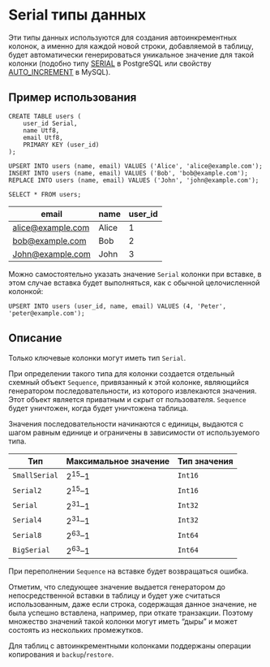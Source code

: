 # Serial типы данных

Эти типы данных используются для создания автоинкрементных колонок, а именно для каждой новой строки, добавляемой в таблицу, будет автоматически генерироваться уникальное значение для такой колонки (подобно типу [SERIAL](https://www.postgresql.org/docs/current/datatype-numeric.html#DATATYPE-SERIAL) в PostgreSQL или свойству [AUTO_INCREMENT](https://dev.mysql.com/doc/refman/9.0/en/example-auto-increment.html) в MySQL).

## Пример использования

``` yql
CREATE TABLE users (
    user_id Serial,
    name Utf8,
    email Utf8,
    PRIMARY KEY (user_id)
);
```
``` yql
UPSERT INTO users (name, email) VALUES ('Alice', 'alice@example.com');
INSERT INTO users (name, email) VALUES ('Bob', 'bob@example.com');
REPLACE INTO users (name, email) VALUES ('John', 'john@example.com');
```
``` yql
SELECT * FROM users;
```
email | name | user_id
----- | ----- | -----
alice@example.com | Alice | 1
bob@example.com | Bob | 2
John@example.com | John | 3

Можно самостоятельно указать значение `Serial` колонки при вставке, в этом случае вставка будет выполняться, как с обычной целочисленной колонкой:
``` yql
UPSERT INTO users (user_id, name, email) VALUES (4, 'Peter', 'peter@example.com');
```
## Описание
Только ключевые колонки могут иметь тип `Serial`.

При определении такого типа для колонки создается отдельный схемный объект `Sequence`, привязанный к этой колонке, являющийся генератором последовательности, из которого извлекаются значения. Этот объект является приватным и скрыт от пользователя. `Sequence` будет уничтожен, когда будет уничтожена таблица.

Значения последовательности начинаются с единицы, выдаются с шагом равным единице и ограничены в зависимости от используемого типа.

Тип | Максимальное значение | Тип значения
----- | ----- | -----
`SmallSerial` | $2^15–1$ | `Int16`
`Serial2` | $2^15–1$ | `Int16`
`Serial` | $2^31–1$ | `Int32`
`Serial4` | $2^31–1$ | `Int32`
`Serial8` | $2^63–1$ | `Int64`
`BigSerial` | $2^63–1$ | `Int64`

При переполнении `Sequence` на вставке будет возвращаться ошибка.

Отметим, что следующее значение выдается генератором до непосредственной вставки в таблицу и будет уже считаться использованным, даже если строка, содержащая данное значение, не была успешно вставлена, например, при откате транзакции. Поэтому множество значений такой колонки могут иметь “дыры” и может состоять из нескольких промежутков.

Для таблиц с автоинкрементными колонками поддержаны операции копирования и `backup`/`restore`.

